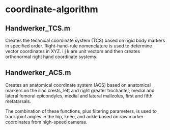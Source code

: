 # coordinate-algorithm

## Handwerker_TCS.m <br>
Creates the technical coordinate system (TCS) based on 
 rigid body markers in specified order. Right-hand-rule nomenclature is
 used to determine vector coordinates in XYZ. i j k are unit vectors and
 then creates orthonormal right hand coordinate systems.

## Handwerker_ACS.m <br>
Creates an anatomical coordinate system (ACS) based on
 anatomical markers on the iliac crests, left and right greater
 trochanter, medial and lateral femoral epicondyles, medial and lateral
 malleolus, first and fifth metatarsals.
 
 The combination of these functions, plus filtering parameters, is used to
 track joint angles in the hip, knee, and ankle based on raw marker coordinates from high-speed
 cameras. 
